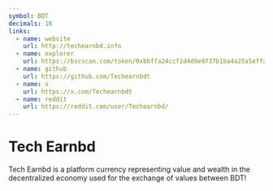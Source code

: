 ```yaml
---
symbol: BDT
decimals: 18
links:
  - name: website
    url: http://techearnbd.info
  - name: explorer
    url: https://bscscan.com/token/0xbbffa24ccf2d4d9e9737b1ba4a25a5effa71451e
  - name: github
    url: https://github.com/Techearnbdt
  - name: x
    url: https://x.com/Techearnbdt
  - name: reddit
    url: https://reddit.com/user/Techearnbd/
---
```


# Tech Earnbd

Tech Earnbd is a platform currency representing value and wealth in the decentralized economy used for the exchange of values between BDT!
